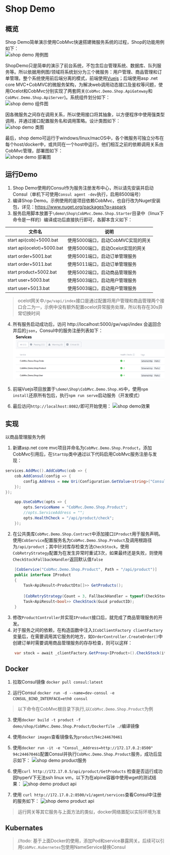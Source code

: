 # Shop Demo

## 概览
Shop Demo简单演示使用CobMvc快速搭建微服务系统的过程，Shop的功能用例如下：  
![shop demo 用例图](https://raw.githubusercontent.com/aspark/CobMvc/master/tutorials/Images/shop-case.png)  


ShopDemo只是简单的演示了前台系统，不包含后台管理系统、数据库、队列服务等。所以依据用例图/领域将系统划分为三个微服务：用户管理、商品管理和订单管理。整个系统使用前后端分离的模式，前端使用[Vuejs](https://vuejs.org)；后端使用asp .net core MVC+CobMVC的微服务架构，为解决web调用动态接口及鉴权等问题，使用Ocelot和CobMvc分别实现了两套网关(`CobMvc.Demo.Shop.ApiGateway`和`CobMvc.Demo.Shop.ApiServer`)。系统组件划分如下：  
![shop demo 组件图](https://raw.githubusercontent.com/aspark/CobMvc/master/tutorials/Images/shop-components.png)  


因各微服务之间存在调用关系，所以使用接口将其抽象，以方便程序中使用强类型调用，并通过接口配置服务名和调用策略。设计类图如下：  
![shop demo 类图](https://raw.githubusercontent.com/aspark/CobMvc/master/tutorials/Images/shop-class.png)


最后，shop demo可运行于windows/linux/macOS中，各个微服务可独立分布在每个host/docker中，或共同在一个host中运行。他们相互之前的依赖调用关系由CobMvc管理，部署图如下：  
![shope demo 部署图](https://raw.githubusercontent.com/aspark/CobMvc/master/tutorials/Images/shop-deployment.png)

## 运行Demo
1. Shop Demo使用的Consul作为服务注册发布中心，所以请先安装并启动Consul（单机下可使用`Consul agent -dev`执行，启用8500端号）
2. 编译Shop Demo。示例使用的是项目依赖CobMvc，也自行改为Nuget安装包，详见：https://www.nuget.org/packages?q=aspark
3. 服务启用脚本放置于`\demo\Shop\CobMvc.Demo.Shop.Starter`目录中（linux下命令是一样的）编译成功后直接执行即可，各脚本含义如下：

|文件名|说明|
|---|---|
|start api(cob)+5000.bat|使用5000端口，启动CobMVC实现的网关|
|start api(ocelot)+5000.bat|使用5000端口，启动Ocelot实现的网关|
|start order+5001.bat|使用5001端口，启动订单管理服务|
|start order+5011.bat|使用5011端口，启动订单管理服务|
|start product+5002.bat|使用5002端口，启动商品管理服务|
|start user+5003.bat|使用5003端口，启动用户管理服务|
|start user+5013.bat|使用5003端口，启动用户管理服务|

> ocelot网关中`/gw/vapi/index`接口是通过配置将用户管理和商品管理两个接口合二为一，示例中没有额外配置ocelot异常服务处理，所以有存在30s异常切换时间

4. 所有服务启动成功后，访问 http://localhost:5000/gw/vapi/index 会返回合并后的`json`，Consul中的服务注册列表如下：
![shope demo 部署图](https://raw.githubusercontent.com/aspark/CobMvc/master/tutorials/Images/shop-services.png)


5. 前端Vuejs项目放置于`\demo\Shop\CobMvc.Demo.Shop.H5`中，使用`npm install`还原所有包后，执行`npm run serve`启动服务（开发模式）
6. 最后访问`http://localhost:8082/`即可开始使用：
![shop demo效果](https://raw.githubusercontent.com/aspark/CobMvc/master/tutorials/Images/shop.gif)

## 实现
以商品管理服务为例
1. 新建asp.net core mvc项目并命名为`CobMvc.Demo.Shop.Product`，添加CobMvc引用后，在`StartUp`类中通过以下代码启用CobMvc服务注册与发现：
```C#
services.AddMvc().AddCobMvc(cob => {
    cob.AddConsul(config => {
        config.Address = new Uri(Configuration.GetValue<string>("Consul:Address"));//现用Consul作为服务注册中心
    });
});
```
```C#
    app.UseCobMvc(opts => {
        opts.ServiceName = "CobMvc.Demo.Shop.Product";
        //opts.ServiceAddress = "";
        opts.HealthCheck = "/api/product/check";
    });
```
2. 在公共类库`CobMvc.Demo.Shop.Contract`中添加接口`IProduct`用于服务声明。使用`CobService`配置服务名为`CobMvc.Demo.Shop.Product`及调用根路径为`/api/product`；其中针对库存检查方法`CheckStock`，使用`CobRetryStrategy`配置为在发生异常时重试3次，如果最终还是失败，则使用`CheckStockFallbackHandler`返回默认值`false`

```C#
    [CobService("CobMvc.Demo.Shop.Product", Path = "/api/product")]
    public interface IProduct
    {
        Task<ApiResult<ProductDto[]>> GetProducts();

        [CobRetryStrategy(Count = 3, FallbackHandler = typeof(CheckStockFallbackHandler))]//FallbackValue = "Task.FromResult(ApiResult.Create<bool>(false))"
        Task<ApiResult<bool>> CheckStock(Guid productID);
    }
```

3. 修改`ProductController`并实现`IProduct`接口后，就完成了商品管理服务的开发。
4. 对于服务之间的依赖，在构造函数中注入`ICobClientFactory clientFactory`变量后，在需要调用其它服务的地方，如`OrderController.CreateOrder()`中创建订单时需要调用商品管理服务的存存检查，则可以这样：
```C#
    var stock = await _clientFactory.GetProxy<IProduct>().CheckStock(item.ProductID);
```

## Docker
1. 拉取Consul镜像 `docker pull consul:latest`

2. 运行Consul `docker run -d --name=dev-consul -e CONSUL_BIND_INTERFACE=eth0 consul`

> 以下命令在CobMvc根目录下执行,以`CobMvc.Demo.Shop.Product`为例

3. 使用`docker build -t product -f demo/shop/CobMvc.Demo.Shop.Product/Dockerfile ./`编译镜像

4. 使用`docker images`查看镜像名为`product`/`94c244670461`

5. 使用`docker run -it -e "Consul__Address=http://172.17.0.2:8500" 94c244670461`配置Consul并执行`CobMvc.Demo.Shop.Product`服务，成功后显示如下：
![shop demo product服务](https://raw.githubusercontent.com/aspark/CobMvc/dev/tutorials/Images/shop-docker-run-product.png)

6. 使用`curl http://172.17.0.5/api/product/GetProducts` 检查是否运行成功 因hyperV下无法ssh linux vm，以下为在alpine容器中使用wget的测试结果：
![shop demo product api](https://raw.githubusercontent.com/aspark/CobMvc/dev/tutorials/Images/shop-docker-run-product-api.png)

7. 使用 `curl http://172.17.0.2:8500/v1/agent/services`查看Consul中注册的服务如下：
![shop demo product api](https://raw.githubusercontent.com/aspark/CobMvc/dev/tutorials/Images/shop-docker-run-consul-services.png)


> 运行网关等其它服务与上面方法的类似，docker网络置配以实际环境为准

## Kubernates

> //todo: 基于上面Docker的使用，添加Pod和service暴露网关。后续可以引用`CobMvc.Kubernetes`包使用NameService替换Consul